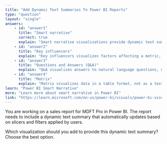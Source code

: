 ```yaml
---
title: "Add Dynamic Text Summaries To Power BI Reports"
type: "question"
layout: "single"
answers:
    - id: "answer1"
      title: "Smart narrative"
      correct: true
      explain: "Smart narrative visualizations provide dynamic text summaries that update with slicers and filters."
    - id: "answer2"
      title: "Key influencers"
      explain: "Key influencers visualizes factors affecting a metric, not text summaries."
    - id: "answer3"
      title: "Questions and Answers (Q&A)"
      explain: "Q&A visualizes answers to natural language questions, not text summaries."
    - id: "answer4"
      title: "Matrix"
      explain: "Matrix visualizes data in a table format, not as a text summary."
learn: "Power BI Smart Narrative"
more: "Learn more about smart narrative in Power BI"
link: "https://learn.microsoft.com/en-us/power-bi/visuals/power-bi-visualization-smart-narrative"
---
```

You are working on a sales report for MDFT Pro in Power BI. The report needs to include a dynamic text summary that automatically updates based on slicers and filters applied by users.

Which visualization should you add to provide this dynamic text summary? Choose the best option.
